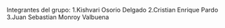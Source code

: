 Integrantes del grupo:
1.Kishvari Osorio Delgado
2.Cristian Enrique Pardo
3.Juan Sebastian Monroy Valbuena

